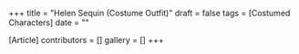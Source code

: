 +++
title = "Helen Sequin (Costume Outfit)"
draft = false
tags = [Costumed Characters]
date = ""

[Article]
contributors = []
gallery = []
+++